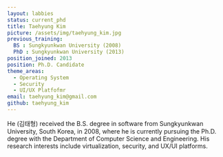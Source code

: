 ```yaml
---
layout: labbies
status: current_phd
title: Taehyung Kim
picture: /assets/img/taehyung_kim.jpg
previous_training:
  BS : Sungkyunkwan University (2008)
  PhD : Sungkyunkwan University (2013)
position_joined: 2013
position: Ph.D. Candidate
theme_areas:
  - Operating System
  - Security
  - UI/UX Platfofmr
email: taehyung_kim@gmail.com
github: taehyung_kim
---
```


He (김태형) received the B.S. degree in software from Sungkyunkwan University, South
Korea, in 2008, where he is currently pursuing the Ph.D. degree with the
Department of Computer Science and Engineering. His research interests include virtualization, security, and UX/UI platforms. 
